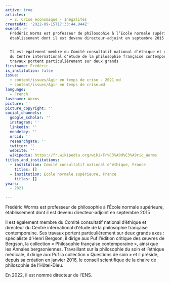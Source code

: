 ```yaml
---
active: true
articles:
  - 2. Crise économique - Inégalités
createdAt: '2022-09-15T17:33:44.944Z'
exerpt: >-
  Frédéric Worms est professeur de philosophie à l’École normale supérieure,
  établissement dont il est devenu directeur-adjoint en septembre 2015


  Il est également membre du Comité consultatif national d’éthique et directeur
  du Centre international d'étude de la philosophie française contemporaine. Ses
  travaux portent particulièrement sur deux grands
firstname: Frédéric
is_institution: false
issue:
  - content/issues/Agir en temps de crise - 2021.md
  - content/issues/Agir en temps de crise.md
language:
  - French
lastname: Worms
picture: ''
picture_copyright: ''
social_channels:
  google_scholar: ''
  instagram: ''
  linkedin: ''
  mendeley: ''
  orcid: ''
  researchgate: ''
  twitter: ''
  website: ''
  wikipedia: https://fr.wikipedia.org/wiki/Fr%C3%A9d%C3%A9ric_Worms
titles_and_institutions:
  - institution: Comité consultatif national d'éthique, France
    titles: []
  - institution: Ecole normale supérieure, France
    titles: []
years:
  - 2021

---
```

Frédéric Worms est professeur de philosophie à l’École normale supérieure, établissement dont il est devenu directeur-adjoint en septembre 2015

Il est également membre du Comité consultatif national d’éthique et directeur du Centre international d'étude de la philosophie française contemporaine. Ses travaux portent particulièrement sur deux grands axes : spécialiste d’Henri Bergson, il dirige aux Puf l’édition critique des œuvres de Bergson, la collection « Philosophie française contemporaine », ainsi que les Annales bergsoniennes. Travaillant sur la philosophie du soin et l’éthique médicale, il dirige aux Puf la collection « Questions de soin » et il préside, depuis sa création en janvier 2016, le conseil scientifique de la chaire de philosophie de l’Hôtel-Dieu.

En 2022, il est nommé directeur de l'ENS.